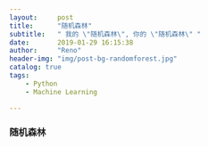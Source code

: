 ```yaml
---
layout:     post
title:      "随机森林"
subtitle:   " 我的 \"随机森林\", 你的 \"随机森林\" "
date:       2019-01-29 16:15:38
author:     "Reno"
header-img: "img/post-bg-randomforest.jpg"
catalog: true
tags:
    - Python
    - Machine Learning

---
```


### 随机森林

